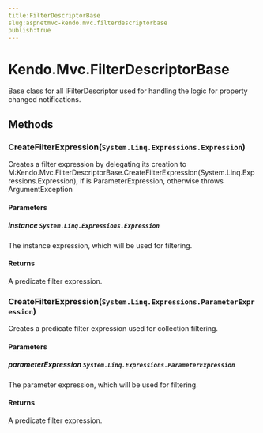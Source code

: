 ```yaml
---
title:FilterDescriptorBase
slug:aspnetmvc-kendo.mvc.filterdescriptorbase
publish:true
---
```


# Kendo.Mvc.FilterDescriptorBase
Base class for all IFilterDescriptor used for
            handling the logic for property changed notifications.



## Methods

### CreateFilterExpression(`System.Linq.Expressions.Expression`)
Creates a filter expression by delegating its creation to
            M:Kendo.Mvc.FilterDescriptorBase.CreateFilterExpression(System.Linq.Expressions.Expression), if
             is ParameterExpression, otherwise throws ArgumentException



#### Parameters

##### instance `System.Linq.Expressions.Expression`
The instance expression, which will be used for filtering.



#### Returns
A predicate filter expression.


### CreateFilterExpression(`System.Linq.Expressions.ParameterExpression`)
Creates a predicate filter expression used for collection filtering.



#### Parameters

##### parameterExpression `System.Linq.Expressions.ParameterExpression`
The parameter expression, which will be used for filtering.



#### Returns
A predicate filter expression.



